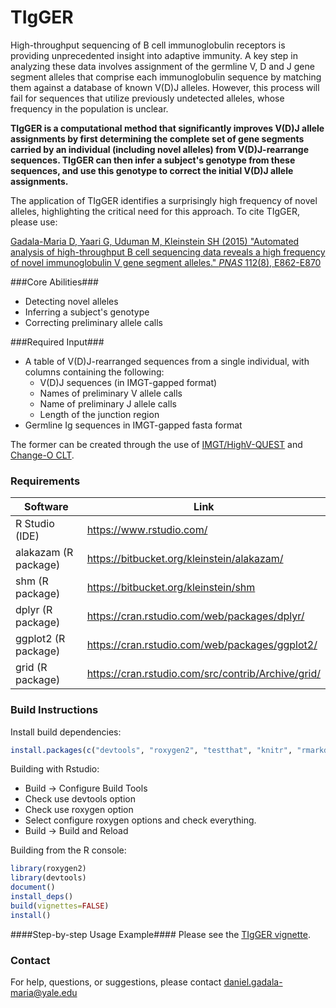 # TIgGER #

High-throughput sequencing of B cell immunoglobulin receptors is providing unprecedented insight into adaptive immunity. A key step in analyzing these data involves assignment of the germline V, D and J gene segment alleles that comprise each immunoglobulin sequence by matching them against a database of known V(D)J alleles. However, this process will fail for sequences that utilize previously undetected alleles, whose frequency in the population is unclear.

**TIgGER is a computational method that significantly improves V(D)J allele assignments by first determining the complete set of gene segments carried by an individual (including novel alleles) from V(D)J-rearrange sequences. TIgGER can then infer a subject's genotype from these sequences, and use this genotype to correct the initial V(D)J allele assignments.**

The application of TIgGER identifies a surprisingly high frequency of novel alleles, highlighting the critical need for this approach. To cite TIgGER, please use:

[Gadala-Maria D, Yaari G, Uduman M, Kleinstein SH (2015) "Automated analysis of high-throughput B cell sequencing data reveals a high frequency of novel immunoglobulin V gene segment alleles." *PNAS* 112(8), E862-E870](http://www.pnas.org/content/112/8/E862.abstract)


###Core Abilities###
* Detecting novel alleles
* Inferring a subject's genotype
* Correcting preliminary allele calls

###Required Input###
* A table of V(D)J-rearranged sequences from a single individual, with columns containing the following:
    * V(D)J sequences (in IMGT-gapped format)
    * Names of preliminary V allele calls
    * Name of preliminary J allele calls
    * Length of the junction region 
* Germline Ig sequences in IMGT-gapped fasta format

The former can be created through the use of [IMGT/HighV-QUEST](http://www.imgt.org/) and [Change-O CLT](http://clip.med.yale.edu/changeo/download.php).

### Requirements ###

Software             | Link
---------------------|-------------------------------------------
R Studio (IDE)       | https://www.rstudio.com/
alakazam (R package) | https://bitbucket.org/kleinstein/alakazam/
shm (R package)      | https://bitbucket.org/kleinstein/shm
dplyr (R package)    | https://cran.rstudio.com/web/packages/dplyr/
ggplot2 (R package)  | https://cran.rstudio.com/web/packages/ggplot2/
grid (R package)     | https://cran.rstudio.com/src/contrib/Archive/grid/


### Build Instructions ###

Install build dependencies:
```R
install.packages(c("devtools", "roxygen2", "testthat", "knitr", "rmarkdown"))
```

Building with Rstudio:

-  Build -> Configure Build Tools
-  Check use devtools option
-  Check use roxygen option
-  Select configure roxygen options and check everything.
-  Build -> Build and Reload

Building from the R console:

```R
library(roxygen2)
library(devtools)
document()
install_deps()
build(vignettes=FALSE)
install()
```

####Step-by-step Usage Example####
Please see the [TIgGER vignette](http://clip.med.yale.edu/tigger/Tigger-Vignette.pdf).

### Contact ###

For help, questions, or suggestions, please contact [daniel.gadala-maria@yale.edu](daniel.gadala-maria@yale.edu)